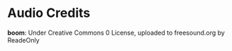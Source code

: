 Audio Credits
===========

**boom**: Under Creative Commons 0 License, uploaded to freesound.org by ReadeOnly
